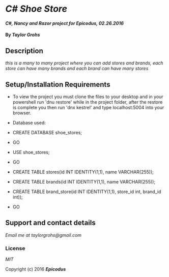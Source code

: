 # _C# Shoe Store_

#### _C#, Nancy and Razor project for Epicodus, 02.26.2016_

#### By _**Taylor Grohs**_

## Description

_this is a many to many project where you can add stores and brands, each store can have many brands and each brand can have many stores_

## Setup/Installation Requirements

* To view the project you must clone the files to your desktop and in your powershell run 'dnu restore' while in the project folder, after the restore is complete you then run 'dnx kestrel' and type localhost:5004 into your browser.

* Database used:
* CREATE DATABASE shoe_stores;
* GO
* USE shoe_stores;
* GO
* CREATE TABLE stores(id INT IDENTITY(1,1), name VARCHAR(255));
* CREATE TABLE brands(id INT IDENTITY(1,1), name VARCHAR(255));
* CREATE TABLE brand_store(id INT IDENTITY(1,1), store_id int, brand_id int));
* GO

## Support and contact details

_Email me at taylorgrohs@gmail.com_


### License

*MIT*

Copyright (c) 2016 **_Epicodus_**
